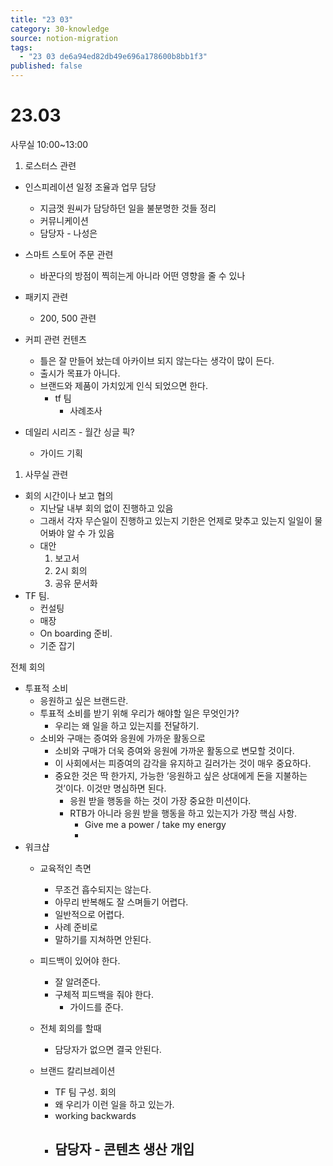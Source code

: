 ```yaml
---
title: "23 03"
category: 30-knowledge
source: notion-migration
tags:
  - "23 03 de6a94ed82db49e696a178600b8bb1f3"
published: false
---
```


# 23.03

사무실 10:00~13:00

1. 로스터스 관련

* 인스피레이션 일정 조율과 업무 담당
  * 지금껏 원씨가 담당하던 일을 불분명한 것들 정리
  * 커뮤니케이션
  * 담당자 - 나성은

* 스마트 스토어 주문 관련
  * 바꾼다의 방점이 찍히는게 아니라 어떤 영향을 줄 수 있나

* 패키지 관련
  * 200, 500 관련

* 커피 관련 컨텐츠
  * 틀은 잘 만들어 놨는데 아카이브 되지 않는다는 생각이 많이 든다.
  * 출시가 목표가 아니다.
  * 브랜드와 제품이 가치있게 인식 되었으면 한다.
    * tf 팀
      * 사례조사

* 데일리 시리즈 - 월간 싱글 픽?
  * 가이드 기획

1. 사무실 관련

* 회의 시간이나 보고 협의
  * 지난달 내부 회의 없이 진행하고 있음
  * 그래서 각자 무슨일이 진행하고 있는지 기한은 언제로 맞추고 있는지 일일이 물어봐야 알 수 가 있음
  * 대안
    1. 보고서
    2. 2시 회의
    3. 공유 문서화
* TF 팀.
  * 컨설팅
  * 매장
  * On boarding 준비.
  * 기준 잡기

전체 회의

* 투표적 소비
  * 응원하고 싶은 브랜드란.
  * 투표적 소비를 받기 위해 우리가 해야할 일은 무엇인가?
    * 우리는 왜 일을 하고 있는지를 전달하기.
  * 소비와 구매는 증여와 응원에 가까운 활동으로
    * 소비와 구매가 더욱 증여와 응원에 가까운 활동으로 변모할 것이다.
    * 이 사회에서는 피증여의 감각을 유지하고 길러가는 것이 매우 중요하다.
    * 중요한 것은 딱 한가지, 가능한 ‘응원하고 싶은 상대에게 돈을 지불하는 것’이다. 이것만 명심하면 된다.
      * 응원 받을 행동을 하는 것이 가장 중요한 미션이다.
      * RTB가 아니라 응원 받을 행동을 하고 있는지가 가장 핵심 사항.
        * Give me a power / take my energy
        *
* 워크샵
  * 교육적인 측면
    * 무조건 흡수되지는 않는다.
    * 아무리 반복해도 잘 스며들기 어렵다.
    * 일반적으로 어렵다.
    * 사례 준비로
    * 말하기를 지쳐하면 안된다.

  * 피드백이 있어야 한다.
    * 잘 알려준다.
    * 구체적 피드백을 줘야 한다.
      * 가이드를 준다.

  * 전체 회의를 할때
    * 담당자가 없으면 결국 안된다.

  * 브랜드 칼리브레이션
    * TF 팀 구성. 회의
    * 왜 우리가 이런 일을 하고 있는가.
    * working backwards
    * ## 담당자 - 콘텐츠 생산 개입
